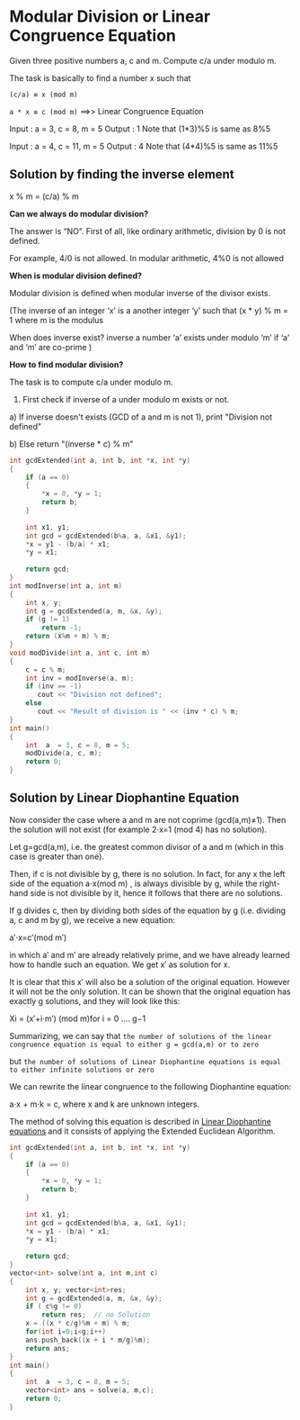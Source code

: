 # Modular Division or Linear Congruence Equation

Given three positive numbers a, c and m. Compute c/a under modulo m.
  
The task is basically to find a number x such that 

`(c/a) ≡ x (mod m)`
 
 `a * x ≡ c (mod m)` ==>> Linear Congruence Equation


Input  : a  = 3, c = 8, m = 5
Output : 1
Note that (1*3)%5 is same as 8%5

Input  : a  = 4, c = 11, m = 5
Output : 4
Note that (4*4)%5 is same as 11%5

## Solution by finding the inverse element
    
 x % m = (c/a) % m
    
**Can we always do modular division?**

The answer is “NO”. First of all, like ordinary arithmetic, division by 0 is not defined.
  
For example, 4/0 is not allowed. In modular arithmetic, 4%0 is not allowed

**When is modular division defined?**

Modular division is defined when modular inverse of the divisor exists.
  
(The inverse of an integer ‘x’ is a another integer ‘y’ such that (x * y) % m = 1 where m is the modulus

When does inverse exist? inverse a number ‘a’ exists under modulo ‘m’ if ‘a’ and ‘m’ are co-prime )

**How to find modular division?**

The task is to compute c/a under modulo m.
  
1) First check if inverse of a under modulo m exists or not. 
   
a) If inverse doesn't exists (GCD of a and m is not 1), print "Division not defined"

b) Else return  "(inverse * c) % m" 

```cpp
int gcdExtended(int a, int b, int *x, int *y) 
{ 
    if (a == 0) 
    { 
        *x = 0, *y = 1; 
        return b; 
    } 
  
    int x1, y1; 
    int gcd = gcdExtended(b%a, a, &x1, &y1); 
    *x = y1 - (b/a) * x1; 
    *y = x1; 
  
    return gcd; 
} 
int modInverse(int a, int m) 
{
    int x, y; 
    int g = gcdExtended(a, m, &x, &y);
    if (g != 1) 
        return -1; 
    return (x%m + m) % m; 
} 
void modDivide(int a, int c, int m) 
{ 
    c = c % m; 
    int inv = modInverse(a, m); 
    if (inv == -1) 
       cout << "Division not defined"; 
    else
       cout << "Result of division is " << (inv * c) % m; 
} 
int main() 
{ 
    int  a  = 3, c = 8, m = 5; 
    modDivide(a, c, m); 
    return 0; 
} 
```
## Solution by Linear Diophantine Equation

Now consider the case where a and m are not coprime (gcd(a,m)≠1). Then the solution will not exist (for example 2⋅x=1 (mod 4) has no solution).

Let g=gcd(a,m), i.e. the greatest common divisor of a and m (which in this case is greater than one).

Then, if c is not divisible by g, there is no solution. In fact, for any x the left side of the equation a⋅x(mod m) , is always divisible by g, while the right-hand side is not divisible by it, hence it follows that there are no solutions.

If g divides c, then by dividing both sides of the equation by g (i.e. dividing a, c and m by g), we receive a new equation:

a′⋅x=c′(mod m′)

in which a′ and m′ are already relatively prime, and we have already learned how to handle such an equation. We get x′ as solution for x.

It is clear that this x′ will also be a solution of the original equation. However it will not be the only solution. It can be shown that the original equation has exactly g solutions, and they will look like this:

Xi = (x′+i⋅m′) (mod m)for i = 0 .... g−1

Summarizing, we can say that `the number of solutions of the linear congruence equation is equal to either g = gcd(a,m) or to zero` 

but `the number of solutions of Linear Diophantine equations is equal to either infinite solutions or zero`

We can rewrite the linear congruence to the following Diophantine equation:

a⋅x + m⋅k = c, where x and k are unknown integers.

The method of solving this equation is described in [Linear Diophantine equations](https://github.com/Khaled-Mahmmoud/MyCompetitiveProgramming/blob/master/Math/Linear%20Diophantine%20Equations.md) and it consists of applying the Extended Euclidean Algorithm.
```cpp
int gcdExtended(int a, int b, int *x, int *y) 
{ 
    if (a == 0) 
    { 
        *x = 0, *y = 1; 
        return b; 
    } 
  
    int x1, y1; 
    int gcd = gcdExtended(b%a, a, &x1, &y1); 
    *x = y1 - (b/a) * x1; 
    *y = x1; 
  
    return gcd; 
} 
vector<int> solve(int a, int m,int c) 
{ 
    int x, y; vector<int>res;
    int g = gcdExtended(a, m, &x, &y); 
    if ( c%g != 0) 
        return res;  // no Solution
    x = ((x * c/g)%m + m) % m; 
    for(int i=0;i<g;i++)
    ans.push_back((x + i * m/g)%m);
    return ans;
} 
int main() 
{ 
    int  a  = 3, c = 8, m = 5; 
    vector<int> ans = solve(a, m,c); 
    return 0; 
} 
```
